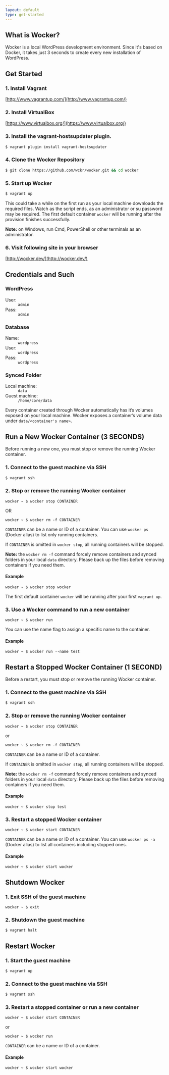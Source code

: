 ```yaml
---
layout: default
type: get-started
---
```


## What is Wocker?

Wocker is a local WordPress development environment. Since it's based on Docker, it takes just 3 seconds to create every new installation of WordPress.

## Get Started

### 1. Install Vagrant

[http://www.vagrantup.com/](http://www.vagrantup.com/)

### 2. Install VirtualBox

[https://www.virtualbox.org/](https://www.virtualbox.org/)

### 3. Install the vagrant-hostsupdater plugin.

```bash
$ vagrant plugin install vagrant-hostsupdater
```

### 4. Clone the Wocker Repository

```bash
$ git clone https://github.com/wckr/wocker.git && cd wocker
```

### 5. Start up Wocker

```bash
$ vagrant up
```

This could take a while on the first run as your local machine downloads the required files. Watch as the script ends, as an administrator or su password may be required. The first default container `wocker` will be running after the provision finishes successfully.

**Note:** on Windows, run Cmd, PowerShell or other terminals as an administrator.

### 6. Visit following site in your browser

[http://wocker.dev/](http://wocker.dev/)

## Credentials and Such

### WordPress

<dl class="dl_inline dl_10">
  <dt>User:</dt>
  <dd><code>admin</code></dd>

  <dt>Pass:</dt>
  <dd><code>admin</code></dd>
</dl>

### Database

<dl class="dl_inline dl_10">
  <dt>Name:</dt>
  <dd><code>wordpress</code></dd>

  <dt>User:</dt>
  <dd><code>wordpress</code></dd>

  <dt>Pass:</dt>
  <dd><code>wordpress</code></dd>
</dl>

### Synced Folder

<dl class="dl_inline dl_20">
  <dt>Local machine:</dt>
  <dd><code>data</code></dd>

  <dt>Guest machine:</dt>
  <dd><code>/home/core/data</code></dd>
</dl>

Every container created through Wocker automatically has it’s volumes exposed on your local machine. Wocker exposes a container’s volume data under `data/<container's name>`.

## Run a New Wocker Container (3 SECONDS)

Before running a new one, you must stop or remove the running Wocker container.

### 1. Connect to the guest machine via SSH

```bash
$ vagrant ssh
```

### 2. Stop or remove the running Wocker container

<div class="highlight">
  <pre><code data-lang="bash" class="language-bash"><span class="k">wocker ~ $ </span>wocker stop CONTAINER</code></pre>
</div>

OR

<div class="highlight">
  <pre><code data-lang="bash" class="language-bash"><span class="k">wocker ~ $ </span>wocker rm -f CONTAINER</code></pre>
</div>

`CONTAINER` can be a name or ID of a container. You can use `wocker ps` (Docker alias) to list only running containers.

If `CONTAINER` is omitted in `wocker stop`, all running containers will be stopped.

**Note:** the `wocker rm -f` command forcely remove containers and synced folders in your local `data` directory. Please back up the files before removing containers if you need them.

#### Example

<div class="highlight">
  <pre><code data-lang="bash" class="language-bash"><span class="k">wocker ~ $ </span>wocker stop wocker</code></pre>
</div>

The first default container `wocker` will be running after your first `vagrant up`.


### 3. Use a Wocker command to run a new container

<div class="highlight">
  <pre><code data-lang="bash" class="language-bash"><span class="k">wocker ~ $ </span>wocker run</code></pre>
</div>

You can use the name flag to assign a specific name to the container.

#### Example

<div class="highlight">
  <pre><code data-lang="bash" class="language-bash"><span class="k">wocker ~ $ </span>wocker run --name test</code></pre>
</div>

## Restart a Stopped Wocker Container (1 SECOND)

Before a restart, you must stop or remove the running Wocker container.

### 1. Connect to the guest machine via SSH

```bash
$ vagrant ssh
```

### 2. Stop or remove the running Wocker container

<div class="highlight">
  <pre><code data-lang="bash" class="language-bash"><span class="k">wocker ~ $ </span>wocker stop CONTAINER</code></pre>
</div>

or

<div class="highlight">
  <pre><code data-lang="bash" class="language-bash"><span class="k">wocker ~ $ </span>wocker rm -f CONTAINER</code></pre>
</div>

`CONTAINER` can be a name or ID of a container.

If `CONTAINER` is omitted in `wocker stop`, all running containers will be stopped.

**Note:** the `wocker rm -f` command forcely remove containers and synced folders in your local `data` directory. Please back up the files before removing containers if you need them.

#### Example

<div class="highlight">
  <pre><code data-lang="bash" class="language-bash"><span class="k">wocker ~ $ </span>wocker stop test</code></pre>
</div>

### 3. Restart a stopped Wocker container

<div class="highlight">
  <pre><code data-lang="bash" class="language-bash"><span class="k">wocker ~ $ </span>wocker start CONTAINER</code></pre>
</div>

`CONTAINER` can be a name or ID of a container. You can use `wocker ps -a` (Docker alias) to list all containers including stopped ones.

#### Example

<div class="highlight">
  <pre><code data-lang="bash" class="language-bash"><span class="k">wocker ~ $ </span>wocker start wocker</code></pre>
</div>

## Shutdown Wocker

### 1. Exit SSH of the guest machine

<div class="highlight">
  <pre><code data-lang="bash" class="language-bash"><span class="k">wocker ~ $ </span>exit</code></pre>
</div>

### 2. Shutdown the guest machine

```bash
$ vagrant halt
```

## Restart Wocker

### 1. Start the guest machine

```bash
$ vagrant up
```

### 2. Connect to the guest machine via SSH

```bash
$ vagrant ssh
```

### 3. Restart a stopped container or run a new container

<div class="highlight">
  <pre><code data-lang="bash" class="language-bash"><span class="k">wocker ~ $ </span>wocker start CONTAINER</code></pre>
</div>

or

<div class="highlight">
  <pre><code data-lang="bash" class="language-bash"><span class="k">wocker ~ $ </span>wocker run</code></pre>
</div>

`CONTAINER` can be a name or ID of a container.

#### Example

<div class="highlight">
  <pre><code data-lang="bash" class="language-bash"><span class="k">wocker ~ $ </span>wocker start wocker</code></pre>
</div>
